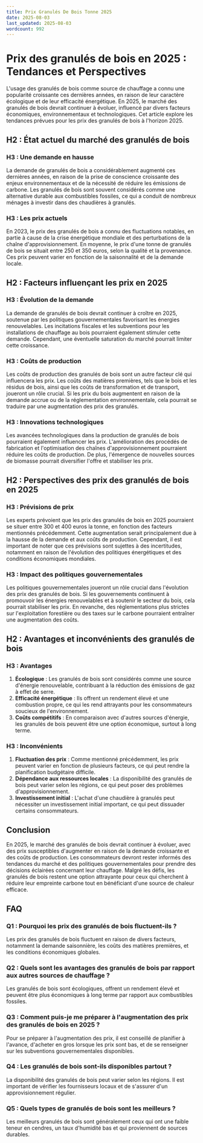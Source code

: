 ```yaml
---
title: Prix Granulés De Bois Tonne 2025
date: 2025-08-03
last_updated: 2025-08-03
wordcount: 992
---
```


# Prix des granulés de bois en 2025 : Tendances et Perspectives

L'usage des granulés de bois comme source de chauffage a connu une popularité croissante ces dernières années, en raison de leur caractère écologique et de leur efficacité énergétique. En 2025, le marché des granulés de bois devrait continuer à évoluer, influencé par divers facteurs économiques, environnementaux et technologiques. Cet article explore les tendances prévues pour les prix des granulés de bois à l'horizon 2025.

## H2 : État actuel du marché des granulés de bois

### H3 : Une demande en hausse

La demande de granulés de bois a considérablement augmenté ces dernières années, en raison de la prise de conscience croissante des enjeux environnementaux et de la nécessité de réduire les émissions de carbone. Les granulés de bois sont souvent considérés comme une alternative durable aux combustibles fossiles, ce qui a conduit de nombreux ménages à investir dans des chaudières à granulés.

### H3 : Les prix actuels

En 2023, le prix des granulés de bois a connu des fluctuations notables, en partie à cause de la crise énergétique mondiale et des perturbations de la chaîne d'approvisionnement. En moyenne, le prix d'une tonne de granulés de bois se situait entre 250 et 350 euros, selon la qualité et la provenance. Ces prix peuvent varier en fonction de la saisonnalité et de la demande locale.

## H2 : Facteurs influençant les prix en 2025

### H3 : Évolution de la demande

La demande de granulés de bois devrait continuer à croître en 2025, soutenue par les politiques gouvernementales favorisant les énergies renouvelables. Les incitations fiscales et les subventions pour les installations de chauffage au bois pourraient également stimuler cette demande. Cependant, une éventuelle saturation du marché pourrait limiter cette croissance.

### H3 : Coûts de production

Les coûts de production des granulés de bois sont un autre facteur clé qui influencera les prix. Les coûts des matières premières, tels que le bois et les résidus de bois, ainsi que les coûts de transformation et de transport, joueront un rôle crucial. Si les prix du bois augmentent en raison de la demande accrue ou de la réglementation environnementale, cela pourrait se traduire par une augmentation des prix des granulés.

### H3 : Innovations technologiques

Les avancées technologiques dans la production de granulés de bois pourraient également influencer les prix. L'amélioration des procédés de fabrication et l'optimisation des chaînes d'approvisionnement pourraient réduire les coûts de production. De plus, l'émergence de nouvelles sources de biomasse pourrait diversifier l'offre et stabiliser les prix.

## H2 : Perspectives des prix des granulés de bois en 2025

### H3 : Prévisions de prix

Les experts prévoient que les prix des granulés de bois en 2025 pourraient se situer entre 300 et 400 euros la tonne, en fonction des facteurs mentionnés précédemment. Cette augmentation serait principalement due à la hausse de la demande et aux coûts de production. Cependant, il est important de noter que ces prévisions sont sujettes à des incertitudes, notamment en raison de l'évolution des politiques énergétiques et des conditions économiques mondiales.

### H3 : Impact des politiques gouvernementales

Les politiques gouvernementales joueront un rôle crucial dans l'évolution des prix des granulés de bois. Si les gouvernements continuent à promouvoir les énergies renouvelables et à soutenir le secteur du bois, cela pourrait stabiliser les prix. En revanche, des réglementations plus strictes sur l'exploitation forestière ou des taxes sur le carbone pourraient entraîner une augmentation des coûts.

## H2 : Avantages et inconvénients des granulés de bois

### H3 : Avantages

1. **Écologique** : Les granulés de bois sont considérés comme une source d'énergie renouvelable, contribuant à la réduction des émissions de gaz à effet de serre.
2. **Efficacité énergétique** : Ils offrent un rendement élevé et une combustion propre, ce qui les rend attrayants pour les consommateurs soucieux de l'environnement.
3. **Coûts compétitifs** : En comparaison avec d'autres sources d'énergie, les granulés de bois peuvent être une option économique, surtout à long terme.

### H3 : Inconvénients

1. **Fluctuation des prix** : Comme mentionné précédemment, les prix peuvent varier en fonction de plusieurs facteurs, ce qui peut rendre la planification budgétaire difficile.
2. **Dépendance aux ressources locales** : La disponibilité des granulés de bois peut varier selon les régions, ce qui peut poser des problèmes d'approvisionnement.
3. **Investissement initial** : L'achat d'une chaudière à granulés peut nécessiter un investissement initial important, ce qui peut dissuader certains consommateurs.

## Conclusion

En 2025, le marché des granulés de bois devrait continuer à évoluer, avec des prix susceptibles d'augmenter en raison de la demande croissante et des coûts de production. Les consommateurs devront rester informés des tendances du marché et des politiques gouvernementales pour prendre des décisions éclairées concernant leur chauffage. Malgré les défis, les granulés de bois restent une option attrayante pour ceux qui cherchent à réduire leur empreinte carbone tout en bénéficiant d'une source de chaleur efficace.

## FAQ

### Q1 : Pourquoi les prix des granulés de bois fluctuent-ils ?

Les prix des granulés de bois fluctuent en raison de divers facteurs, notamment la demande saisonnière, les coûts des matières premières, et les conditions économiques globales.

### Q2 : Quels sont les avantages des granulés de bois par rapport aux autres sources de chauffage ?

Les granulés de bois sont écologiques, offrent un rendement élevé et peuvent être plus économiques à long terme par rapport aux combustibles fossiles.

### Q3 : Comment puis-je me préparer à l'augmentation des prix des granulés de bois en 2025 ?

Pour se préparer à l'augmentation des prix, il est conseillé de planifier à l'avance, d'acheter en gros lorsque les prix sont bas, et de se renseigner sur les subventions gouvernementales disponibles.

### Q4 : Les granulés de bois sont-ils disponibles partout ?

La disponibilité des granulés de bois peut varier selon les régions. Il est important de vérifier les fournisseurs locaux et de s'assurer d'un approvisionnement régulier.

### Q5 : Quels types de granulés de bois sont les meilleurs ?

Les meilleurs granulés de bois sont généralement ceux qui ont une faible teneur en cendres, un taux d'humidité bas et qui proviennent de sources durables.